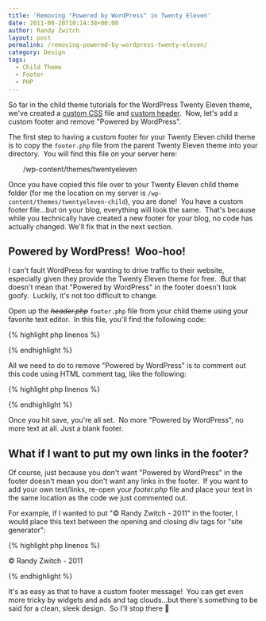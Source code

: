```yaml
---
title: 'Removing "Powered by WordPress" in Twenty Eleven'
date: 2011-08-20T10:14:38+00:00
author: Randy Zwitch
layout: post
permalink: /removing-powered-by-wordpress-twenty-eleven/
category: Design
tags:
  - Child Theme
  - Footer
  - PHP
---
```

So far in the child theme tutorials for the WordPress Twenty Eleven theme, we've created a <a title="Twenty Eleven Child Theme: Creating CSS file" href="http://randyzwitch.com/2011/07/twenty-eleven-child-theme-creating-css-file/" target="_blank">custom CSS</a> file and <a title="Twenty Eleven Child Theme:  Custom Header" href="http://randyzwitch.com/2011/07/custom-header-twenty-eleven-child-theme/" target="_blank">custom header</a>.  Now, let's add a custom footer and remove "Powered by WordPress".

The first step to having a custom footer for your Twenty Eleven child theme is to copy the `footer.php` file from the parent Twenty Eleven theme into your directory.  You will find this file on your server here:

<p style="padding-left: 30px;">
  /wp-content/themes/twentyeleven
</p>

Once you have copied this file over to your Twenty Eleven child theme folder (for me the location on my server is `/wp-content/themes/twentyeleven-child`), you are done!  You have a custom footer file...but on your blog, everything will look the same.  That's because while you technically have created a new footer for your blog, no code has actually changed. We'll fix that in the next section.

## Powered by WordPress!  Woo-hoo!

I can't fault WordPress for wanting to drive traffic to their website, especially given they provide the Twenty Eleven theme for free.  But that doesn't mean that "Powered by WordPress" in the footer doesn't look goofy.  Luckily, it's not too difficult to change.

Open up the <del><em>header.php</em></del> `footer.php` file from your child theme using your favorite text editor.  In this file, you'll find the following code:

{% highlight php linenos %}
<?php do_action( 'twentyeleven_credits' ); ?>
<a href="<?php echo esc_url( __( 'http://wordpress.org/', 'twentyeleven' ) ); ?>" title="<?php esc_attr_e( 'Semantic Personal Publishing Platform', 'twentyeleven' ); ?>" rel="generator"><?php printf( __( 'Proudly powered by %s', 'twentyeleven' ), 'WordPress' ); ?></a>
{% endhighlight %}

All we need to do to remove "Powered by WordPress" is to comment out this code using HTML comment tag, like the following:

{% highlight php linenos %}
<!-- <?php do_action( 'twentyeleven_credits' ); ?>
<a href="<?php echo esc_url( __( 'http://wordpress.org/', 'twentyeleven' ) ); ?>" title="<?php esc_attr_e( 'Semantic Personal Publishing Platform', 'twentyeleven' ); ?>" rel="generator"><?php printf( __( 'Proudly powered by %s', 'twentyeleven' ), 'WordPress' ); ?></a> -->
{% endhighlight %}

Once you hit save, you're all set.  No more "Powered by WordPress", no more text at all. Just a blank footer.

## What if I want to put my own links in the footer?

Of course, just because you don't want "Powered by WordPress" in the footer doesn't mean you don't want any links in the footer.  If you want to add your own text/links, re-open your _footer.php_ file and place your text in the same location as the code we just commented out.

For example, if I wanted to put "© Randy Zwitch - 2011" in the footer, I would place this text between the opening and closing div tags for "site generator":

{% highlight php linenos %}
<div id="site-generator">
<!-- <?php do_action( 'twentyeleven_credits' ); ?>
<a href="<?php echo esc_url( __( 'http://wordpress.org/', 'twentyeleven' ) ); ?>" title="<?php esc_attr_e( 'Semantic Personal Publishing Platform', 'twentyeleven' ); ?>" rel="generator"><?php printf( __( 'Proudly powered by %s', 'twentyeleven' ), 'WordPress' ); ?></a> -->

© Randy Zwitch - 2011
</div>
{% endhighlight %}

It's as easy as that to have a custom footer message!  You can get even more tricky by widgets and ads and tag clouds...but there's something to be said for a clean, sleek design.  So I'll stop there 🙂

